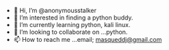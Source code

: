 - 👋 Hi, I’m @anonymousstalker
- 👀 I’m interested in finding a python buddy.
- 🌱 I’m currently learning python, kali linux.
- 💞️ I’m looking to collaborate on ...python.
- 📫 How to reach me ...email; masqueddj@gmail.com

<!---
anonymousstalker/anonymousstalker is a ✨ special ✨ repository because its `README.md` (this file) appears on your GitHub profile.
You can click the Preview link to take a look at your changes.
--->
